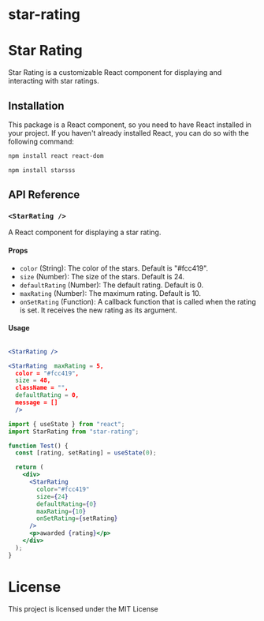 # star-rating

# Star Rating

Star Rating is a customizable React component for displaying and interacting with star ratings.

## Installation

This package is a React component, so you need to have React installed in your project. If you haven't already installed React, you can do so with the following command:

```bash
npm install react react-dom

npm install starsss
```

## API Reference

### `<StarRating />`

A React component for displaying a star rating.

#### Props

- `color` (String): The color of the stars. Default is "#fcc419".
- `size` (Number): The size of the stars. Default is 24.
- `defaultRating` (Number): The default rating. Default is 0.
- `maxRating` (Number): The maximum rating. Default is 10.
- `onSetRating` (Function): A callback function that is called when the rating is set. It receives the new rating as its argument.

#### Usage

```jsx

<StarRating />

<StarRating  maxRating = 5,
  color = "#fcc419",
  size = 48,
  className = "",
  defaultRating = 0,
  message = []
  />
```

```jsx
import { useState } from "react";
import StarRating from "star-rating";

function Test() {
  const [rating, setRating] = useState(0);

  return (
    <div>
      <StarRating
        color="#fcc419"
        size={24}
        defaultRating={0}
        maxRating={10}
        onSetRating={setRating}
      />
      <p>awarded {rating}</p>
    </div>
  );
}
```

# License

This project is licensed under the MIT License
